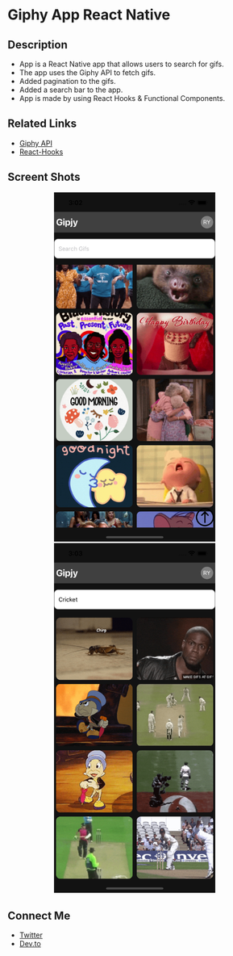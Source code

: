 # Giphy App React Native


## Description
* App is a React Native app that allows users to search for gifs.
* The app uses the Giphy API to fetch gifs.
* Added pagination to the gifs.
* Added a search bar to the app.
* App is made by using React Hooks & Functional Components.

## Related Links
* [Giphy API](https://developers.giphy.com/docs/api)
* [React-Hooks](https://reactjs.org/docs/hooks-intro.html)

## Screent Shots
<p align="center" width="100%"><img src="./screenshot/screenshot1.png" width =320><img src="./screenshot/sc2.png" width =320></p>

## Connect Me
* [Twitter](https://twitter.com/yrajshekhar231)
* [Dev.to](https://dev.to/yadav_rajshekhar)
